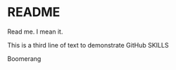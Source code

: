 # README #
Read me.  I mean it.

This is a third line of text to demonstrate GitHub SKILLS

Boomerang
